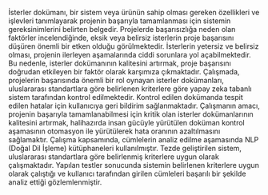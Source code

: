 İsterler dokümanı, bir sistem veya ürünün sahip olması gereken özellikleri ve işlevleri tanımlayarak projenin başarıyla tamamlanması için sistemin gereksinimlerini belirten belgedir. Projelerde başarısızlığa neden olan faktörler incelendiğinde, eksik veya belirsiz isterlerin proje başarısını düşüren önemli bir etken olduğu görülmektedir. İsterlerin yetersiz ve belirsiz olması, projenin ilerleyen aşamalarında ciddi sorunlara yol açabilmektedir. Bu nedenle, isterler dokümanının kalitesini artırmak, proje başarısını doğrudan etkileyen bir faktör olarak karşımıza çıkmaktadır. Çalışmada, projelerin başarısında önemli bir rol oynayan isterler dokümanları, uluslararası standartlara göre belirlenen kriterlere göre yapay zeka tabanlı sistem tarafından kontrol edilmektedir. Kontrol edilen dokümanda tespit edilen hatalar için kullanıcıya geri bildirim sağlanmaktadır. Çalışmanın amacı, projenin başarıyla tamamlanabilmesi için kritik olan isterler dokümanlarının kalitesini artırmak, halihazırda insan gücüyle yürütülen doküman kontrol aşamasının otomasyon ile yürütülerek hata oranının azaltılmasını sağlamaktır. Çalışma kapsamında, cümlelerin analiz edilme aşamasında NLP (Doğal Dil İşleme) kütüphaneleri kullanılmıştır. Tezde geliştirilen sistem, uluslararası standartlara göre belirlenmiş kriterlere uygun olarak çalışmaktadır. Yapılan testler sonucunda sistemin belirlenen kriterlere uygun olarak çalıştığı ve kullanıcı tarafından girilen cümleleri başarılı bir şekilde analiz ettiği gözlemlenmiştir.
